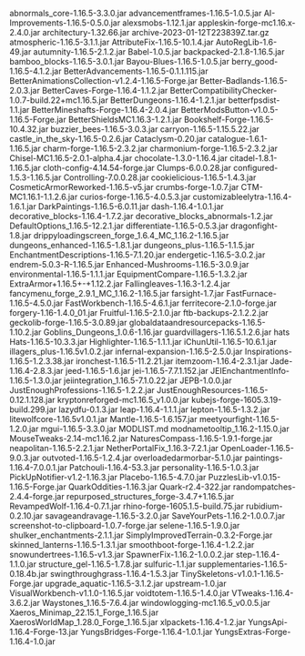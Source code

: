 abnormals_core-1.16.5-3.3.0.jar
advancementframes-1.16.5-1.0.5.jar
AI-Improvements-1.16.5-0.5.0.jar
alexsmobs-1.12.1.jar
appleskin-forge-mc1.16.x-2.4.0.jar
architectury-1.32.66.jar
archive-2023-01-12T223839Z.tar.gz
atmospheric-1.16.5-3.1.1.jar
AttributeFix-1.16.5-10.1.4.jar
AutoRegLib-1.6-49.jar
autumnity-1.16.5-2.1.2.jar
Babel-1.0.5.jar
backpacked-2.1.8-1.16.5.jar
bamboo_blocks-1.16.5-3.0.1.jar
Bayou-Blues-1.16.5-1.0.5.jar
berry_good-1.16.5-4.1.2.jar
BetterAdvancements-1.16.5-0.1.1.115.jar
BetterAnimationsCollection-v1.2.4-1.16.5-Forge.jar
Better-Badlands-1.16.5-2.0.3.jar
BetterCaves-Forge-1.16.4-1.1.2.jar
BetterCompatibilityChecker-1.0.7-build.22+mc1.16.5.jar
BetterDungeons-1.16.4-1.2.1.jar
betterfpsdist-1.1.jar
BetterMineshafts-Forge-1.16.4-2.0.4.jar
BetterModsButton-v1.0.5-1.16.5-Forge.jar
BetterShieldsMC1.16.3-1.2.1.jar
Bookshelf-Forge-1.16.5-10.4.32.jar
buzzier_bees-1.16.5-3.0.3.jar
carryon-1.16.5-1.15.5.22.jar
castle_in_the_sky-1.16.5-0.2.6.jar
Cataclysm-0.20.jar
catalogue-1.6.1-1.16.5.jar
charm-forge-1.16.5-2.3.2.jar
charmonium-forge-1.16.5-2.3.2.jar
Chisel-MC1.16.5-2.0.1-alpha.4.jar
chocolate-1.3.0-1.16.4.jar
citadel-1.8.1-1.16.5.jar
cloth-config-4.14.54-forge.jar
Clumps-6.0.0.28.jar
configured-1.5.3-1.16.5.jar
Controlling-7.0.0.28.jar
cookielicious-1.16.5-1.4.3.jar
CosmeticArmorReworked-1.16.5-v5.jar
crumbs-forge-1.0.7.jar
CTM-MC1.16.1-1.1.2.6.jar
curios-forge-1.16.5-4.0.5.3.jar
customizableelytra-1.16.4-1.6.1.jar
DarkPaintings-1.16.5-6.0.11.jar
dash-1.16.4-1.0.1.jar
decorative_blocks-1.16.4-1.7.2.jar
decorative_blocks_abnormals-1.2.jar
DefaultOptions_1.16.5-12.2.1.jar
differentiate-1.16.5-0.5.3.jar
dragonfight-1.8.jar
drippyloadingscreen_forge_1.6.4_MC_1.16.2-1.16.5.jar
dungeons_enhanced-1.16.5-1.8.1.jar
dungeons_plus-1.16.5-1.1.5.jar
EnchantmentDescriptions-1.16.5-7.1.20.jar
endergetic-1.16.5-3.0.2.jar
endrem-5.0.3-R-1.16.5.jar
Enhanced-Mushrooms-1.16.5-3.0.9.jar
environmental-1.16.5-1.1.1.jar
EquipmentCompare-1.16.5-1.3.2.jar
ExtraArmor+1.16.5+-+1.12.2.jar
Fallingleaves-1.16.3-1.2.4.jar
fancymenu_forge_2.9.1_MC_1.16.2-1.16.5.jar
farsight-1.7.jar
FastFurnace-1.16.5-4.5.0.jar
FastWorkbench-1.16.5-4.6.1.jar
ferritecore-2.1.0-forge.jar
forgery-1.16-1.4.0_01.jar
Fruitful-1.16.5-2.1.0.jar
ftb-backups-2.1.2.2.jar
geckolib-forge-1.16.5-3.0.89.jar
globaldataandresourcepacks-1.16.5-1.10.2.jar
Goblins_Dungeons_1.0.6-1.16.jar
guardvillagers-1.16.5.1.2.6.jar
hats
Hats-1.16.5-10.3.3.jar
Highlighter-1.16.5-1.1.1.jar
iChunUtil-1.16.5-10.6.1.jar
illagers_plus-1.16.5v1.0.2.jar
infernal-expansion-1.16.5-2.5.0.jar
Inspirations-1.16.5-1.2.3.38.jar
ironchest-1.16.5-11.2.21.jar
itemzoom-1.16.4-2.3.1.jar
Jade-1.16.4-2.8.3.jar
jeed-1.16.5-1.6.jar
jei-1.16.5-7.7.1.152.jar
JEIEnchantmentInfo-1.16.5-1.3.0.jar
jeiintegration_1.16.5-7.1.0.22.jar
JEPB-1.0.0.jar
JustEnoughProfessions-1.16.5-1.2.2.jar
JustEnoughResources-1.16.5-0.12.1.128.jar
kryptonreforged-mc1.16.5_v1.0.0.jar
kubejs-forge-1605.3.19-build.299.jar
lazydfu-0.1.3.jar
leap-1.16.4-1.1.1.jar
lepton-1.16.5-1.3.2.jar
litewolfcore-1.16.5v1.0.1.jar
Mantle-1.16.5-1.6.157.jar
meetyourfight-1.16.5-1.2.0.jar
mgui-1.16.5-3.3.0.jar
MODLIST.md
modnametooltip_1.16.2-1.15.0.jar
MouseTweaks-2.14-mc1.16.2.jar
NaturesCompass-1.16.5-1.9.1-forge.jar
neapolitan-1.16.5-2.2.1.jar
NetherPortalFix_1.16.3-7.2.1.jar
OpenLoader-1.16.5-9.0.3.jar
outvoted-1.16.5-1.2.4.jar
overloadedarmorbar-5.1.0.jar
paintings-1.16.4-7.0.0.1.jar
Patchouli-1.16.4-53.3.jar
personality-1.16.5-1.0.3.jar
PickUpNotifier-v1.2-1.16.3.jar
Placebo-1.16.5-4.7.0.jar
PuzzlesLib-v1.0.15-1.16.5-Forge.jar
QuarkOddities-1.16.3.jar
Quark-r2.4-322.jar
randompatches-2.4.4-forge.jar
repurposed_structures_forge-3.4.7+1.16.5.jar
RevampedWolf-1.16.4-0.7.1.jar
rhino-forge-1605.1.5-build.75.jar
rubidium-0.2.10.jar
savageandravage-1.16.5-3.2.0.jar
SaveYourPets-1.16.2-1.0.0.7.jar
screenshot-to-clipboard-1.0.7-forge.jar
selene-1.16.5-1.9.0.jar
shulker_enchantments-2.1.1.jar
SimplyImprovedTerrain-0.3.2-Forge.jar
skinned_lanterns-1.16.5-1.3.1.jar
smoothboot-forge-1.16.4-1.2.2.jar
snowundertrees-1.16.5-v1.3.jar
SpawnerFix-1.16.2-1.0.0.2.jar
step-1.16.4-1.1.0.jar
structure_gel-1.16.5-1.7.8.jar
sulfuric-1.1.jar
supplementaries-1.16.5-0.18.4b.jar
swingthroughgrass-1.16.4-1.5.3.jar
TinySkeletons-v1.0.1-1.16.5-Forge.jar
upgrade_aquatic-1.16.5-3.1.2.jar
upstream-1.0.jar
VisualWorkbench-v1.1.0-1.16.5.jar
voidtotem-1.16.5-1.4.0.jar
VTweaks-1.16.4-3.6.2.jar
Waystones_1.16.5-7.6.4.jar
windowlogging-mc1.16.5_v0.0.5.jar
Xaeros_Minimap_22.15.1_Forge_1.16.5.jar
XaerosWorldMap_1.28.0_Forge_1.16.5.jar
xlpackets-1.16.4-1.2.jar
YungsApi-1.16.4-Forge-13.jar
YungsBridges-Forge-1.16.4-1.0.1.jar
YungsExtras-Forge-1.16.4-1.0.jar

